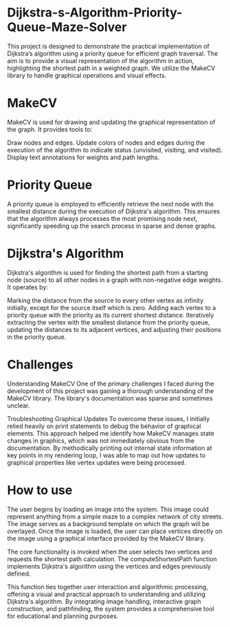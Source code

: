 # Dijkstra-s-Algorithm-Priority-Queue-Maze-Solver

This project is designed to demonstrate the practical implementation of Dijkstra’s algorithm using a priority queue for efficient graph traversal. The aim is to provide a visual representation of the algorithm in action, highlighting the shortest path in a weighted graph. We utilize the MakeCV library to handle graphical operations and visual effects.

# MakeCV
MakeCV is used for drawing and updating the graphical representation of the graph. It provides tools to:

Draw nodes and edges.
Update colors of nodes and edges during the execution of the algorithm to indicate status (unvisited, visiting, and visited).
Display text annotations for weights and path lengths.

# Priority Queue
A priority queue is employed to efficiently retrieve the next node with the smallest distance during the execution of Dijkstra's algorithm. This ensures that the algorithm always processes the most promising node next, significantly speeding up the search process in sparse and dense graphs.

# Dijkstra's Algorithm
Dijkstra's algorithm is used for finding the shortest path from a starting node (source) to all other nodes in a graph with non-negative edge weights. It operates by:

Marking the distance from the source to every other vertex as infinity initially, except for the source itself which is zero.
Adding each vertex to a priority queue with the priority as its current shortest distance.
Iteratively extracting the vertex with the smallest distance from the priority queue, updating the distances to its adjacent vertices, and adjusting their positions in the priority queue.

# Challenges

Understanding MakeCV
One of the primary challenges I faced during the development of this project was gaining a thorough understanding of the MakeCV library. The library's documentation was sparse and sometimes unclear.

Troubleshooting Graphical Updates
To overcome these issues, I initially relied heavily on print statements to debug the behavior of graphical elements. This approach helped me identify how MakeCV manages state changes in graphics, which was not immediately obvious from the documentation. By methodically printing out internal state information at key points in my rendering loop, I was able to map out how updates to graphical properties like vertex updates were being processed.

# How to use
The user begins by loading an image into the system. This image could represent anything from a simple maze to a complex network of city streets. The image serves as a background template on which the graph will be overlayed. Once the image is loaded, the user can place vertices directly on the image using a graphical interface provided by the MakeCV library.

The core functionality is invoked when the user selects two vertices and requests the shortest path calculation. The computeShortestPath function implements Dijkstra's algorithm using the vertices and edges previously defined.

This function ties together user interaction and algorithmic processing, offering a visual and practical approach to understanding and utilizing Dijkstra's algorithm. By integrating image handling, interactive graph construction, and pathfinding, the system provides a comprehensive tool for educational and planning purposes.

